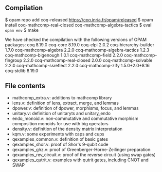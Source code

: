 ## Compilation

$ opam repo add coq-released https://coq.inria.fr/opam/released
$ opam install coq-mathcomp-real-closed coq-mathcomp-algebra-tactics
$ eval `opam env`
$ make

We have checked the compilation with the following versions of OPAM packages:
coq                          8.19.0
coq-core                     8.19.0
coq-elpi                     2.0.2
coq-hierarchy-builder        1.7.0
coq-mathcomp-algebra         2.2.0
coq-mathcomp-algebra-tactics 1.2.3
coq-mathcomp-bigenough       1.0.1
coq-mathcomp-field           2.2.0
coq-mathcomp-fingroup        2.2.0
coq-mathcomp-real-closed     2.0.0
coq-mathcomp-solvable        2.2.0
coq-mathcomp-ssreflect       2.2.0
coq-mathcomp-zify            1.5.0+2.0+8.16
coq-stdlib                   8.19.0

## File contents

* mathcomp_extra.v: additions to mathcomp library
* lens.v: definition of lens, extract, merge, and lemmas
* dpower.v: definition of dpower, morphisms, focus, and lemmas
* unitary.v: definition of unitaryts and unitary_endo
* endo_monoid.v: non-commutative and commutative morphism composition monoids
  for use with big operators
* density.v: definition of the density matrix interpretation
* kqm.v: some experiments with caps and cups
* qexamples_common.v: definition of basic gates
* qexamples_shor.v: proof of Shor's 9-qubit code
* qexamples_ghz.v: proof of Greenberger-Horne-Zeilinger preparation
* qexamples_rev_circuit.v: proof of the reverse circuit (using swap gates)
* qexamples_qutrit.v: examples with qutrit gates, including CNOT and SWAP
